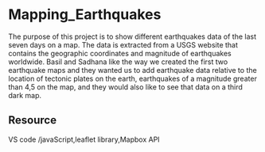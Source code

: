 # Mapping_Earthquakes
The purpose of this project is to show different earthquakes data of the last seven days on a map. The data is extracted from a USGS website that contains the geographic coordinates and magnitude of earthquakes worldwide.
Basil and Sadhana like the way we created the first two earthquake maps and they wanted us to add earthquake data relative to the location of tectonic plates on the earth, earthquakes of a magnitude greater than 4,5 on the map, and they would also like to see that data on a third dark map.

## Resource
VS code /javaScript,leaflet library,Mapbox API

